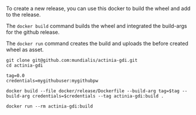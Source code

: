 To create a new release, you can use this docker to build the wheel and add
to the release.

The `docker build` command builds the wheel and integrated the build-args for
the github release.

The `docker run` command creates the build and uploads the
before created wheel as asset.


```
git clone git@github.com:mundialis/actinia-gdi.git
cd actinia-gdi

tag=0.0
credentials=mygithubuser:mygithubpw

docker build --file docker/release/Dockerfile --build-arg tag=$tag --build-arg credentials=$credentials --tag actinia-gdi:build .

docker run --rm actinia-gdi:build
```
